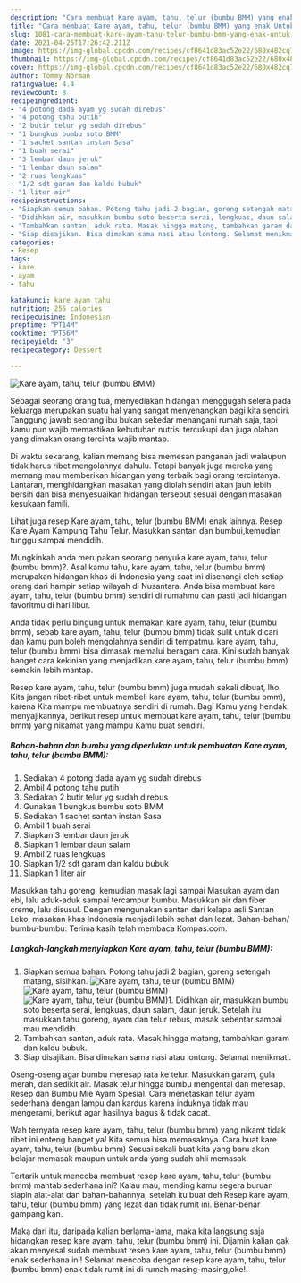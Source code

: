 ```yaml
---
description: "Cara membuat Kare ayam, tahu, telur (bumbu BMM) yang enak Untuk Jualan"
title: "Cara membuat Kare ayam, tahu, telur (bumbu BMM) yang enak Untuk Jualan"
slug: 1081-cara-membuat-kare-ayam-tahu-telur-bumbu-bmm-yang-enak-untuk-jualan
date: 2021-04-25T17:26:42.211Z
image: https://img-global.cpcdn.com/recipes/cf8641d83ac52e22/680x482cq70/kare-ayam-tahu-telur-bumbu-bmm-foto-resep-utama.jpg
thumbnail: https://img-global.cpcdn.com/recipes/cf8641d83ac52e22/680x482cq70/kare-ayam-tahu-telur-bumbu-bmm-foto-resep-utama.jpg
cover: https://img-global.cpcdn.com/recipes/cf8641d83ac52e22/680x482cq70/kare-ayam-tahu-telur-bumbu-bmm-foto-resep-utama.jpg
author: Tommy Norman
ratingvalue: 4.4
reviewcount: 8
recipeingredient:
- "4 potong dada ayam yg sudah direbus"
- "4 potong tahu putih"
- "2 butir telur yg sudah direbus"
- "1 bungkus bumbu soto BMM"
- "1 sachet santan instan Sasa"
- "1 buah serai"
- "3 lembar daun jeruk"
- "1 lembar daun salam"
- "2 ruas lengkuas"
- "1/2 sdt garam dan kaldu bubuk"
- "1 liter air"
recipeinstructions:
- "Siapkan semua bahan. Potong tahu jadi 2 bagian, goreng setengah matang, sisihkan."
- "Didihkan air, masukkan bumbu soto beserta serai, lengkuas, daun salam, daun jeruk. Setelah itu masukkan tahu goreng, ayam dan telur rebus, masak sebentar sampai mau mendidih."
- "Tambahkan santan, aduk rata. Masak hingga matang, tambahkan garam dan kaldu bubuk."
- "Siap disajikan. Bisa dimakan sama nasi atau lontong. Selamat menikmati."
categories:
- Resep
tags:
- kare
- ayam
- tahu

katakunci: kare ayam tahu 
nutrition: 255 calories
recipecuisine: Indonesian
preptime: "PT14M"
cooktime: "PT56M"
recipeyield: "3"
recipecategory: Dessert

---
```



![Kare ayam, tahu, telur (bumbu BMM)](https://img-global.cpcdn.com/recipes/cf8641d83ac52e22/680x482cq70/kare-ayam-tahu-telur-bumbu-bmm-foto-resep-utama.jpg)

Sebagai seorang orang tua, menyediakan hidangan menggugah selera pada keluarga merupakan suatu hal yang sangat menyenangkan bagi kita sendiri. Tanggung jawab seorang ibu bukan sekedar menangani rumah saja, tapi kamu pun wajib memastikan kebutuhan nutrisi tercukupi dan juga olahan yang dimakan orang tercinta wajib mantab.

Di waktu  sekarang, kalian memang bisa memesan panganan jadi walaupun tidak harus ribet mengolahnya dahulu. Tetapi banyak juga mereka yang memang mau memberikan hidangan yang terbaik bagi orang tercintanya. Lantaran, menghidangkan masakan yang diolah sendiri akan jauh lebih bersih dan bisa menyesuaikan hidangan tersebut sesuai dengan masakan kesukaan famili. 

Lihat juga resep Kare ayam, tahu, telur (bumbu BMM) enak lainnya. Resep Kare Ayam Kampung Tahu Telur. Masukkan santan dan bumbui,kemudian tunggu sampai mendidih.

Mungkinkah anda merupakan seorang penyuka kare ayam, tahu, telur (bumbu bmm)?. Asal kamu tahu, kare ayam, tahu, telur (bumbu bmm) merupakan hidangan khas di Indonesia yang saat ini disenangi oleh setiap orang dari hampir setiap wilayah di Nusantara. Anda bisa membuat kare ayam, tahu, telur (bumbu bmm) sendiri di rumahmu dan pasti jadi hidangan favoritmu di hari libur.

Anda tidak perlu bingung untuk memakan kare ayam, tahu, telur (bumbu bmm), sebab kare ayam, tahu, telur (bumbu bmm) tidak sulit untuk dicari dan kamu pun boleh mengolahnya sendiri di tempatmu. kare ayam, tahu, telur (bumbu bmm) bisa dimasak memalui beragam cara. Kini sudah banyak banget cara kekinian yang menjadikan kare ayam, tahu, telur (bumbu bmm) semakin lebih mantap.

Resep kare ayam, tahu, telur (bumbu bmm) juga mudah sekali dibuat, lho. Kita jangan ribet-ribet untuk membeli kare ayam, tahu, telur (bumbu bmm), karena Kita mampu membuatnya sendiri di rumah. Bagi Kamu yang hendak menyajikannya, berikut resep untuk membuat kare ayam, tahu, telur (bumbu bmm) yang nikamat yang mampu Kamu buat sendiri.

<!--inarticleads1-->

##### Bahan-bahan dan bumbu yang diperlukan untuk pembuatan Kare ayam, tahu, telur (bumbu BMM):

1. Sediakan 4 potong dada ayam yg sudah direbus
1. Ambil 4 potong tahu putih
1. Sediakan 2 butir telur yg sudah direbus
1. Gunakan 1 bungkus bumbu soto BMM
1. Sediakan 1 sachet santan instan Sasa
1. Ambil 1 buah serai
1. Siapkan 3 lembar daun jeruk
1. Siapkan 1 lembar daun salam
1. Ambil 2 ruas lengkuas
1. Siapkan 1/2 sdt garam dan kaldu bubuk
1. Siapkan 1 liter air


Masukkan tahu goreng, kemudian masak lagi sampai Masukan ayam dan ebi, lalu aduk-aduk sampai tercampur bumbu. Masukkan air dan fiber creme, lalu disusul. Dengan mengunakan santan dari kelapa asli Santan Leko, masakan khas Indonesia menjadi lebih sehat dan lezat. Bahan-bahan/ bumbu-bumbu: Terima kasih telah membaca Kompas.com. 

<!--inarticleads2-->

##### Langkah-langkah menyiapkan Kare ayam, tahu, telur (bumbu BMM):

1. Siapkan semua bahan. Potong tahu jadi 2 bagian, goreng setengah matang, sisihkan.
<img src="https://img-global.cpcdn.com/steps/27d2ab5b37717fba/160x128cq70/kare-ayam-tahu-telur-bumbu-bmm-langkah-memasak-1-foto.jpg" alt="Kare ayam, tahu, telur (bumbu BMM)"><img src="https://img-global.cpcdn.com/steps/2783a8eae902f7a0/160x128cq70/kare-ayam-tahu-telur-bumbu-bmm-langkah-memasak-1-foto.jpg" alt="Kare ayam, tahu, telur (bumbu BMM)"><img src="https://img-global.cpcdn.com/steps/036a5f965cbfb388/160x128cq70/kare-ayam-tahu-telur-bumbu-bmm-langkah-memasak-1-foto.jpg" alt="Kare ayam, tahu, telur (bumbu BMM)">1. Didihkan air, masukkan bumbu soto beserta serai, lengkuas, daun salam, daun jeruk. Setelah itu masukkan tahu goreng, ayam dan telur rebus, masak sebentar sampai mau mendidih.
1. Tambahkan santan, aduk rata. Masak hingga matang, tambahkan garam dan kaldu bubuk.
1. Siap disajikan. Bisa dimakan sama nasi atau lontong. Selamat menikmati.


Oseng-oseng agar bumbu meresap rata ke telur. Masukkan garam, gula merah, dan sedikit air. Masak telur hingga bumbu mengental dan meresap. Resep dan Bumbu Mie Ayam Spesial. Cara menetaskan telur ayam sederhana dengan lampu dan kardus karena induknya tidak mau mengerami, berikut agar hasilnya bagus &amp; tidak cacat. 

Wah ternyata resep kare ayam, tahu, telur (bumbu bmm) yang nikamt tidak ribet ini enteng banget ya! Kita semua bisa memasaknya. Cara buat kare ayam, tahu, telur (bumbu bmm) Sesuai sekali buat kita yang baru akan belajar memasak maupun untuk anda yang sudah ahli memasak.

Tertarik untuk mencoba membuat resep kare ayam, tahu, telur (bumbu bmm) mantab sederhana ini? Kalau mau, mending kamu segera buruan siapin alat-alat dan bahan-bahannya, setelah itu buat deh Resep kare ayam, tahu, telur (bumbu bmm) yang lezat dan tidak rumit ini. Benar-benar gampang kan. 

Maka dari itu, daripada kalian berlama-lama, maka kita langsung saja hidangkan resep kare ayam, tahu, telur (bumbu bmm) ini. Dijamin kalian gak akan menyesal sudah membuat resep kare ayam, tahu, telur (bumbu bmm) enak sederhana ini! Selamat mencoba dengan resep kare ayam, tahu, telur (bumbu bmm) enak tidak rumit ini di rumah masing-masing,oke!.

